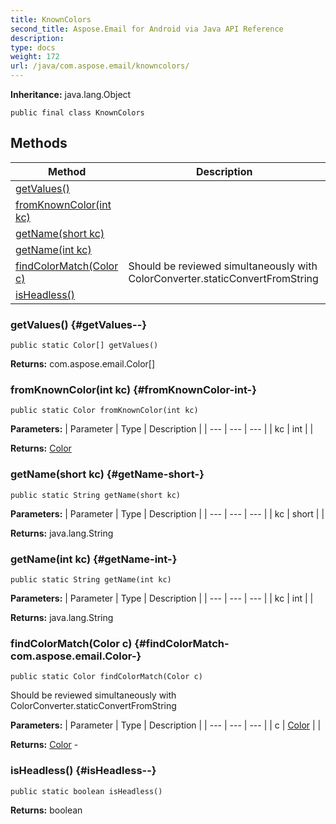 ```yaml
---
title: KnownColors
second_title: Aspose.Email for Android via Java API Reference
description: 
type: docs
weight: 172
url: /java/com.aspose.email/knowncolors/
---
```

**Inheritance:**
java.lang.Object
```
public final class KnownColors
```
## Methods

| Method | Description |
| --- | --- |
| [getValues()](#getValues--) |  |
| [fromKnownColor(int kc)](#fromKnownColor-int-) |  |
| [getName(short kc)](#getName-short-) |  |
| [getName(int kc)](#getName-int-) |  |
| [findColorMatch(Color c)](#findColorMatch-com.aspose.email.Color-) | Should be reviewed simultaneously with ColorConverter.staticConvertFromString |
| [isHeadless()](#isHeadless--) |  |
### getValues() {#getValues--}
```
public static Color[] getValues()
```




**Returns:**
com.aspose.email.Color[]
### fromKnownColor(int kc) {#fromKnownColor-int-}
```
public static Color fromKnownColor(int kc)
```




**Parameters:**
| Parameter | Type | Description |
| --- | --- | --- |
| kc | int |  |

**Returns:**
[Color](../../com.aspose.email/color)
### getName(short kc) {#getName-short-}
```
public static String getName(short kc)
```




**Parameters:**
| Parameter | Type | Description |
| --- | --- | --- |
| kc | short |  |

**Returns:**
java.lang.String
### getName(int kc) {#getName-int-}
```
public static String getName(int kc)
```




**Parameters:**
| Parameter | Type | Description |
| --- | --- | --- |
| kc | int |  |

**Returns:**
java.lang.String
### findColorMatch(Color c) {#findColorMatch-com.aspose.email.Color-}
```
public static Color findColorMatch(Color c)
```


Should be reviewed simultaneously with ColorConverter.staticConvertFromString

**Parameters:**
| Parameter | Type | Description |
| --- | --- | --- |
| c | [Color](../../com.aspose.email/color) |  |

**Returns:**
[Color](../../com.aspose.email/color) - 
### isHeadless() {#isHeadless--}
```
public static boolean isHeadless()
```




**Returns:**
boolean
